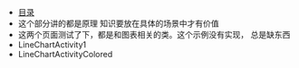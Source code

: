 - [目录](SUMMARY.md)
- 这个部分讲的都是原理 知识要放在具体的场景中才有价值
- 这两个页面测试了下，都是和图表相关的类。这个示例没有实现，
总是缺东西
- LineChartActivity1
- LineChartActivityColored

